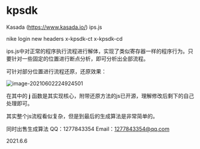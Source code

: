 # kpsdk
Kasada (https://www.kasada.io/)   ips.js

nike login new headers x-kpsdk-ct x-kpsdk-cd

ips.js中对正常的程序执行流程进行解体，实现了类似寄存器一样的程序行为。只要针对一些固定的位置进行断点分析，即可分析出全部流程。

可针对部分位置进行流程还原，还原效果：

![image-20210602224924501](https://i.loli.net/2021/06/02/Uzu6almybE7rojf.png)

在其中的 **j** 函数是其实现核心，附带还原方法的js已开源，理解修改后剩下的自己处理即可。

其实整个js流程看似复杂，但是到最后的生成算法是非常简单的。

同时出售生成算法
QQ：1277843354
Email：1277843354@qq.com

2021.6.6
